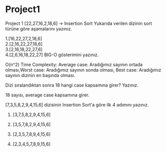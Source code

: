 # Project1
Project 1
[22,27,16,2,18,6] -> Insertion Sort
Yukarıda verilen dizinin sort türüne göre aşamalarını yazınız.

1.[16,22,27,2,18,6]  
2.[2,16,22,27,18,6]   
3.[2,16,18,22,27,6]   
4.[2,6,16,18,22,27]
BIG-O gösterimini yazınız.

O(n^2)
Time Complexity: Average case: Aradığımız sayının ortada olması,Worst case: Aradığımız sayının sonda olması, Best case: Aradığımız sayının dizinin en başında olması.

Dizi sıralandıktan sonra 18 hangi case kapsamına girer? Yazınız.

18 sayısı, average case kapsamına girer.

[7,3,5,8,2,9,4,15,6] dizisinin Insertion Sort'a göre ilk 4 adımını yazınız.

1. [3,7,5,8,2,9,4,15,6]

2. [3,5,7,8,2,9,4,15,6]

3. [2,3,5,7,8,9,4,15,6]

4. [2,3,4,5,7,8,9,15,6]

